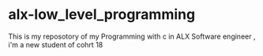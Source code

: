 
# alx-low_level_programming
This is my reposotory of my Programming with c in ALX Software engineer , i'm a new student of cohrt 18

